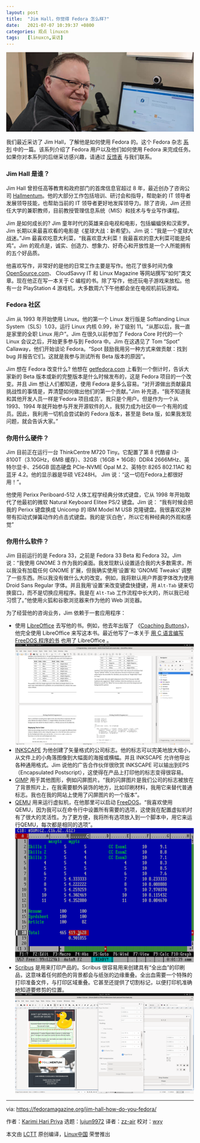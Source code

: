 ```yaml
---
layout: post
title:	"Jim Hall，你觉得 Fedora 怎么样?"
date:	2021-07-07 10:39:37 +0800 
categories:	观点 linuxcn 
tags:	[linuxcn,采访]
---
```



![](/Asserts/Images/album/202107/07/103939pvv8qlv82bq2vs3n.jpg)


我们最近采访了 Jim Hall，了解他是如何使用 Fedora 的。这个 Fedora 杂志 [系列](https://fedoramagazine.org/tag/how-do-you-fedora) 中的一篇。该系列介绍了 Fedora 用户以及他们如何使用 Fedora 来完成任务。如果你对本系列的后继采访感兴趣，请通过 [反馈表](https://fedoramagazine.org/submit-an-idea-or-tip) 与我们联系。


### Jim Hall 是谁？


Jim Hall 曾担任高等教育和政府部门的首席信息官超过 8 年，最近创办了咨询公司 [Hallmentum](https://hallmentum.com/)。他的大部分工作包括培训、研讨会和指导，帮助新的 IT 领导者发展领导技能，也帮助当前的 IT 领导者更好地发挥领导力。除了咨询，Jim 还担任大学的兼职教师，目前教授管理信息系统（MIS）和技术与专业写作课程。


Jim 是如何成长的? Jim 童年时代的英雄来自电视和电影，包括蝙蝠侠和汉索罗。Jim 长期以来最喜欢看的电影是《星球大战：新希望》。Jim 说：“我是一个星球大战迷。”Jim 最喜欢吃意大利菜，“我喜欢意大利菜！我最喜欢的意大利菜可能是炖鸡”。Jim 的观点是，诚实、创造力、想象力、好奇心和开放性是一个人所能拥有的五个好品质。


他喜欢写作，非常好的是他的日常工作主要是写作。他花了很多时间为像 [OpenSource.com](http://OpenSource.com)、 CloudSavvy IT 和 Linux Magazine 等网站撰写“如何”类文章。现在他正在写一本关于 C 编程的书。除了写作，他还玩电子游戏来放松。他有一台 PlayStation 4 游戏机，大多数周六下午他都会坐在电视机前玩游戏。


### Fedora 社区


Jim 从 1993 年开始使用 Linux。他的第一个 Linux 发行版是 Softlanding Linux System（SLS）1.03，运行 Linux 内核 0.99，补丁级别 11。“从那以后，我一直是家里的全职 Linux 用户”。Jim 在很久以前参加了 Fedora Core 时代的一个 Linux 会议之后，开始更多参与到 Fedora 中。Jim 在这遇见了 Tom “Spot” Callaway，他们开始谈论 Fedora。“Spot 鼓励我用另一种方式来做贡献：找到 bug 并报告它们。这就是我参与测试所有 Beta 版本的原因”。


Jim 想在 Fedora 改变什么? 他想在 [getfedora.com](http://getfedora.com) 上看到一个倒计时，告诉大家新的 Beta 版本或新的完整版本是什么时候发布的，这是 Fedora 项目的一个改变。并且 Jim 想让人们都知道，使用 Fedora 是多么容易。“对开源做出贡献最具挑战性的事情是，弄清楚如何做出他们的第一个贡献。”Jim 补充道，“我不知道我和其他开发人员一样是‘Fedora 项目成员’。我只是个用户。但是作为一个从 1993、1994 年就开始参与开发开源软件的人，我努力成为社区中一个有用的成员。因此，我利用一切机会尝试新的 Fedora 版本，甚至是 Beta 版，如果我发现问题，就会告诉大家。”


### 你用什么硬件？


Jim 目前正在运行一台 ThinkCentre M720 Tiny。它配置了第 8 代酷睿 i3-8100T（3.10GHz，6MB 缓存）、32GB（16GB + 16GB）DDR4 2666MHz、英特尔显卡、256GB 固态硬盘 PCIe-NVME Opal M.2、英特尔 8265 802.11AC 和 蓝牙 4.2。他的显示器是华硕 VE248H。 Jim 说：“这一切在Fedora上都很好用！”。


他使用 Perixx Periboard-512 人体工程学经典分体式键盘，它从 1998 年开始取代了他最初的微软 Natural Keyboard Elitee PS/2 键盘。Jim 说： “我有时候会把我的 Perixx 键盘换成 Unicomp 的 IBM Model M USB 克隆键盘。我很喜欢这种带有扣动式弹簧动作的点击式键盘。我的是‘灰白色’，所以它有种经典的外观和感觉”


### 你用什么软件？


Jim 目前运行的是 Fedora 33，之前是 Fedora 33 Beta 和 Fedora 32。Jim 说：“我使用 GNOME 3 作为我的桌面。我发现默认设置适合我的大多数需求，所以我没有加载任何 GNOME 扩展，但我确实使用‘设置’和 ‘GNOME Tweaks’ 调整了一些东西。所以我没有做什么大的改变。例如，我将默认用户界面字体改为使用 Droid Sans Regular 字体。并且我用‘设置’来改变键盘快捷键，用 `Alt-Tab` 键来切换窗口，而不是切换应用程序。我是在 `Alt-Tab` 工作流程中长大的，所以我已经习惯了。”他使用火狐和谷歌浏览器来作为他的 Web 浏览器。


为了经营他的咨询业务，Jim 依赖于一套应用程序：


* 使用 [LibreOffice](https://www.libreoffice.org/) 去写他的书。例如，他去年出版了 《[Coaching Buttons](https://www.amazon.com/Coaching-Buttons-Jim-Hall/dp/0359834930)》，他完全使用 LibreOffice 来写这本书。最近他写了一本关于 [用 C 语言编写 FreeDOS 程序的书](https://www.freedos.org/books/) 也用了 LibreOffice 。   
![Libre Office Writer](/Asserts/Images/album/202107/07/103940h2o923m9fp6mqpgr.png)
* [INKSCAPE](https://inkscape.org/) 为他创建了矢量格式的公司标志。他的标志可以完美地放大缩小，从文件上的小角落图像到大幅面的海报或横幅。并且 INKSCAPE 允许他导出各种通用格式。Jim 说他的广告合作伙伴很欣赏 INKSCAPE 可以输出到EPS（Encapsulated Postscript），这使得在产品上打印他的标志变得很容易。
* [GIMP](https://www.gimp.org/) 用于其他图形，例如闪屏图片。“我的闪屏图片是我们公司的标志被放在了背景照片上，在我需要额外装饰的地方，比如印刷材料，我用它来替代普通标志。我也在我的网站上使用了闪屏图片的一个版本”。
* [QEMU](https://www.qemu.org/) 用来运行虚拟机，在他那里可以启动 [FreeDOS](https://www.freedos.org/)。“我喜欢使用 QEMU，因为我可以在命令行中设置所有需要的选项，这使我在配置虚拟机时有了很大的灵活性。为了更方便，我将所有选项放入到一个脚本中，用它来运行QEMU，每次都是相同的选项”。   
![QEMU – running as easy as in FreeDOS](/Asserts/Images/album/202107/07/103940f6gp6uurpa769aub.png)
* [Scribus](https://www.scribus.net/) 是用来打印产品的。Scribus 很容易用来创建具有“全出血”的印刷品，这意味着任何颜色的背景都会与纸张的边缘重叠。全出血需要一个特殊的打印准备文件，与打印区域重叠。它甚至还提供了切割标记，以便打印机准确地知道要修剪的位置。   
![Scribus – Postcard](/Asserts/Images/album/202107/07/103941o75osu8w4osqe60h.png)




---


via: <https://fedoramagazine.org/jim-hall-how-do-you-fedora/>


作者：[Karimi Hari Priya](https://fedoramagazine.org/author/haripriya21/) 选题：[lujun9972](https://github.com/lujun9972) 译者：[zz-air](https://github.com/zz-air) 校对：[wxy](https://github.com/wxy)


本文由 [LCTT](https://github.com/LCTT/TranslateProject) 原创编译，[Linux中国](https://linux.cn/) 荣誉推出
